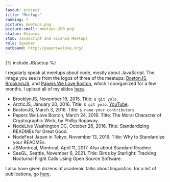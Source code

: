 ```yaml
---
layout: project
title: "Meetups"
ranking: 7
picture: meetups.png
picture-small: meetups-200.png
status: Ongoing
stub: JavaScript and Science Meetups
role: Speaker
outbound: http://paperswelove.org/
---
```

{% include JB/setup %}

I regularly speak at meetups about code, mostly about JavaScript. The image you see is from the logos of three of the meetups: [BostonJS](http://bostonjs.com/), [BrooklynJS](http://brooklynjs.com/), and [Papers We Love Boston](www.meetup.com/Papers-We-Love-Boston-Cambridge/), which I coorganized for a few months. I upload all of my slides [here](https://github.com/RichardLitt/talks).

  - BrooklynJS, November 19, 2015. Title: `$ git yolo`.
  - ArcticJS, January 20, 2016. Title: `$ git yolo`. [YouTube](https://www.youtube.com/watch?v=_KY9ltbdoK4&list=PL3bvPCw5QCLLJUL2Q_bBI1bi9bYQ-4hci&index=3).
  - BostonJS, March 3, 2016. Title: `$ name-your-contributors`
  - Papers We Love Boston, March 24, 2016. Title: The Moral Character of Cryptographic Work, by Phillip Rogaway.
  - NodeLive Washington DC, October 26, 2016. Title: Standardizing READMEs for Great Good.
  - NodeFest Japan in Tokyo, November 13, 2016. Title: Why to Standardize your READMEs.
  - JSMontreal, Montreal, April 11, 2017. Also about Standard Readme.
  - SeaGL, Seattle, November 6, 2021. Title: Birds by Starlight: Tracking Nocturnal Flight Calls Using Open Source Software.

I also have given dozens of academic talks about linguistics: for a list of publications, go [here](/projects/publications/).